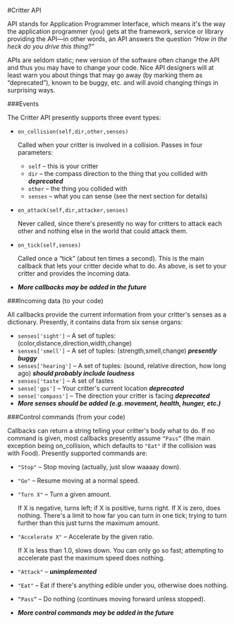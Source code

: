﻿#Critter API

API stands for Application Programmer Interface, which means it's the
way the application programmer (you) gets at the framework, service or
library providing the API—in other words, an API answers the question
*“How in the heck do you drive this thing?”*

APIs are seldom static; new version of the software often change the
API and thus you may have to change your code.  Nice API designers
will at least warn you about things that may go away (by marking them
as “deprecated”), known to be buggy, etc. and will avoid changing
things in surprising ways.

###Events

The Critter API presently supports three event types:

* `on_collision(self,dir,other,senses)`

    Called when your critter is involved in a collision.  Passes in four parameters:

    - `self` – this is your critter
    - `dir` – the compass direction to the thing that you collided with ***deprecated***
    - `other` – the thing you collided with
    - `senses` – what you can sense (see the next section for details)

* `on_attack(self,dir,attacker,senses)`

    Never called, since there's presently no way for critters to attack
    each other and nothing else in the world that could attack them.

* `on_tick(self,senses)`

    Called once a “tick” (about ten times a second).  This is the main
    callback that lets your critter decide what to do.  As above, <self> is
    set to your critter and <senses> provides the incoming data.

* ***More callbacks may be added in the future***


###Incoming data (to your code)

All callbacks provide the current information from your critter's
senses as a dictionary.  Presently, it contains data from six sense
organs:

* `senses['sight']` – A set of tuples: (color,distance,direction,width,change)
* `senses['smell']` – A set of tuples: (strength,smell,change) ***presently buggy***
* `senses['hearing']` – A set of tuples: (sound, relative direction, how
long ago) ***should probably include loudness***
* `senses['taste']` – A set of tastes
* `sense['gps']` – Your critter's current location  ***deprecated***
* `sense['compass']` – The direction your critter is facing ***deprecated***
* ***More senses should be added (e.g. movement, health, hunger, etc.)***

###Control commands (from your code)

Callbacks can return a string telling your critter's body what to do.
If no command is given, most callbacks presently assume `“Pass”` (the
main exception being on_collision, which defaults to `"Eat"` if the collision
was with Food).  Presently supported commands are:


* `"Stop"` – Stop moving (actually, just slow waaaay down).

* `"Go"` – Resume moving at a normal speed.

* `"Turn X"` – Turn a given amount.

    If X is negative, turns left; if X is positive, turns right.  If X
    is zero, does nothing.  There's a limit to how far you can turn in
    one tick; trying to turn further than this just turns the maximum
    amount.

* `"Accelerate X"` – Accelerate by the given ratio.

    If X is less than 1.0, slows down.  You can only go so fast;
    attempting to accelerate past the maximum speed does nothing.

* `"Attack"` – ***unimplemented***

* `"Eat"` – Eat if there's anything edible under you, otherwise does nothing.

* `“Pass”` – Do nothing (continues moving forward unless stopped).

* ***More control commands may be added in the future***
